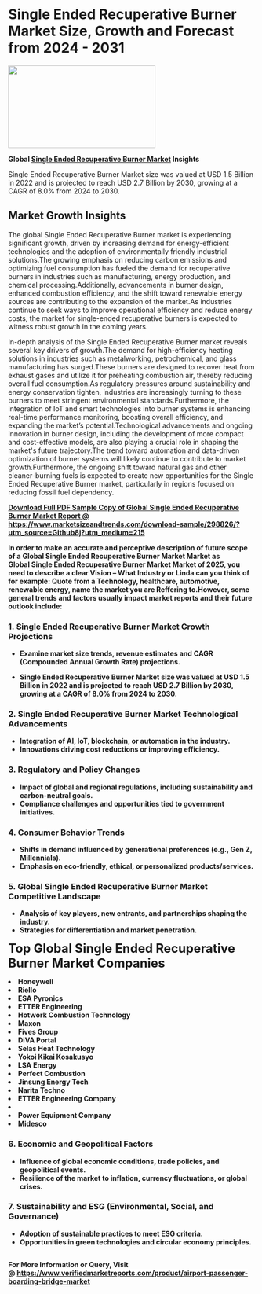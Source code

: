 <H1>Single Ended Recuperative Burner Market Size, Growth and Forecast from 2024 - 2031</H1><img class="aligncenter size-medium wp-image-584254" src="https://thirdeyenews.in/wp-content/uploads/2024/09/Global-Market-Research-300x168.jpeg" alt="" width="300" height="168" /><p><strong>Global&nbsp;<a href="https://www.marketsizeandtrends.com/download-sample/298826/?utm_source=Github8j?utm_medium=215">Single Ended Recuperative Burner Market</a> Insights</strong></p><p>Single Ended Recuperative Burner Market size was valued at USD 1.5 Billion in 2022 and is projected to reach USD 2.7 Billion by 2030, growing at a CAGR of 8.0% from 2024 to 2030.</p><p><h2>Market Growth Insights</h2> <p>The global Single Ended Recuperative Burner market is experiencing significant growth, driven by increasing demand for energy-efficient technologies and the adoption of environmentally friendly industrial solutions.The growing emphasis on reducing carbon emissions and optimizing fuel consumption has fueled the demand for recuperative burners in industries such as manufacturing, energy production, and chemical processing.Additionally, advancements in burner design, enhanced combustion efficiency, and the shift toward renewable energy sources are contributing to the expansion of the market.As industries continue to seek ways to improve operational efficiency and reduce energy costs, the market for single-ended recuperative burners is expected to witness robust growth in the coming years.</p> <p><strong><a href="#"></a></strong></p> <p>In-depth analysis of the Single Ended Recuperative Burner market reveals several key drivers of growth.The demand for high-efficiency heating solutions in industries such as metalworking, petrochemical, and glass manufacturing has surged.These burners are designed to recover heat from exhaust gases and utilize it for preheating combustion air, thereby reducing overall fuel consumption.As regulatory pressures around sustainability and energy conservation tighten, industries are increasingly turning to these burners to meet stringent environmental standards.Furthermore, the integration of IoT and smart technologies into burner systems is enhancing real-time performance monitoring, boosting overall efficiency, and expanding the market’s potential.Technological advancements and ongoing innovation in burner design, including the development of more compact and cost-effective models, are also playing a crucial role in shaping the market's future trajectory.The trend toward automation and data-driven optimization of burner systems will likely continue to contribute to market growth.Furthermore, the ongoing shift toward natural gas and other cleaner-burning fuels is expected to create new opportunities for the Single Ended Recuperative Burner market, particularly in regions focused on reducing fossil fuel dependency.</p> <p><strong><a href="#"></p><p><span class=""><strong>Download Full PDF Sample Copy of Global Single Ended Recuperative Burner Market Report</strong> @ <a href="https://www.marketsizeandtrends.com/download-sample/298826/?utm_source=Github8j?utm_medium=215" target="_blank">https://www.marketsizeandtrends.com/download-sample/298826/?utm_source=Github8j?utm_medium=215</a></span></p><p>In order to make an accurate and perceptive description of future scope of a Global&nbsp;Single Ended Recuperative Burner Market Market as Global&nbsp;Single Ended Recuperative Burner Market Market of 2025, you need to describe a clear Vision &ndash; What Industry or Linda can you think of for example: Quote from a Technology, healthcare, automotive, renewable energy, name the market you are Reffering to.However, some general trends and factors usually impact market reports and their future outlook include:</p><h3>1.&nbsp;<strong>Single Ended Recuperative Burner Market Growth Projections</strong></h3><ul><li>Examine market size trends, revenue estimates and CAGR (Compounded Annual Growth Rate) projections.</li><li><p>Single Ended Recuperative Burner Market size was valued at USD 1.5 Billion in 2022 and is projected to reach USD 2.7 Billion by 2030, growing at a CAGR of 8.0% from 2024 to 2030.</p></li></ul><h3>2.&nbsp;<strong>Single Ended Recuperative Burner Market Technological Advancements</strong></h3><ul><li>Integration of AI, IoT, blockchain, or automation in the industry.</li><li>Innovations driving cost reductions or improving efficiency.</li></ul><h3>3.&nbsp;<strong>Regulatory and Policy Changes</strong></h3><ul><li>Impact of global and regional regulations, including sustainability and carbon-neutral goals.</li><li>Compliance challenges and opportunities tied to government initiatives.</li></ul><h3>4.&nbsp;<strong>Consumer Behavior Trends</strong></h3><ul><li>Shifts in demand influenced by generational preferences (e.g., Gen Z, Millennials).</li><li>Emphasis on eco-friendly, ethical, or personalized products/services.</li></ul><h3>5.&nbsp;<strong>Global Single Ended Recuperative Burner Market Competitive Landscape</strong></h3><ul><li>Analysis of key players, new entrants, and partnerships shaping the industry.</li><li>Strategies for differentiation and market penetration.</li></ul><p data-pm-slice="1 1 []"><span style="color: inherit; font-family: inherit; font-size: 25px;">Top Global Single Ended Recuperative Burner Market Companies</span></p><div class="" data-test-id=""><p><li>Honeywell</li><li> Riello</li><li> ESA Pyronics</li><li> ETTER Engineering</li><li> Hotwork Combustion Technology</li><li> Maxon</li><li> Fives Group</li><li> DiVA Portal</li><li> Selas Heat Technology</li><li> Yokoi Kikai Kosakusyo</li><li> LSA Energy</li><li> Perfect Combustion</li><li> Jinsung Energy Tech</li><li> Narita Techno</li><li> ETTER Engineering Company</li><li></li><li> Power Equipment Company</li><li> Midesco</li></p></div><h3>6.&nbsp;<strong>Economic and Geopolitical Factors</strong></h3><ul><li>Influence of global economic conditions, trade policies, and geopolitical events.</li><li>Resilience of the market to inflation, currency fluctuations, or global crises.</li></ul><h3>7.&nbsp;<strong>Sustainability and ESG (Environmental, Social, and Governance)</strong></h3><ul><li>Adoption of sustainable practices to meet ESG criteria.</li><li>Opportunities in green technologies and circular economy principles.</li></ul><h2><strong style="font-size: 14px;">For More Information or Query, Visit @&nbsp;</strong><a style="background-color: #ffffff; font-size: 14px;" href="https://www.marketsizeandtrends.com/report/single-ended-recuperative-burner-market/" target="_blank">https://www.verifiedmarketreports.com/product/airport-passenger-boarding-bridge-market</a></h2>